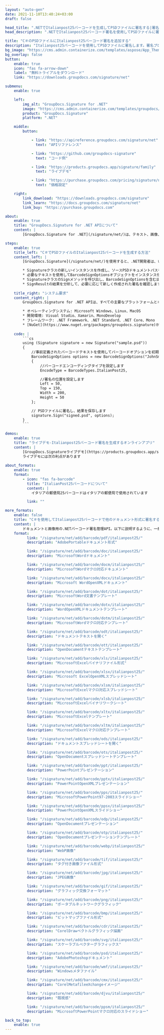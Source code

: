 ```yaml
---
layout: "auto-gen"
date: 2021-11-10T13:40:24+03:00
draft: false

head_title: ".NETでItalianpost25バーコードを生成してPSDファイルに署名する|署名文書"
head_description: ".NETでItalianpost25バーコード署名を使用してPSDファイルに署名する-人気のあるビジネスドキュメントや画像ファイル形式にバーコードを追加する."

title: "C＃のPSDファイルにItalianpost25バーコード署名を追加する"
description: "Italianpost25バーコードを使用してPSDファイルに署名します。署名プロパティを操作し、ニーズに合ったドキュメント内で高度な署名オプションを設定します."
bg_image: "https://cms.admin.containerize.com/templates/aspose/App_Themes/V3/images/bg/header1.png"
bg_overlay: false
button:
    enable: true
    icon: "fas fa-arrow-down"
    label: "無料トライアルをダウンロード"
    link: "https://downloads.groupdocs.com/signature/net"

submenu:
    enable: true

    left:
        img_alt: "GroupDocs.Signature for .NET"
        image: "https://cms.admin.containerize.com/templates/groupdocs/images/product-logos/90x90-noborder/groupdocs-signature-net.png"
        product: "GroupDocs.Signature"
        platform: ".NET"

    middle:
        button:

            - link: "https://apireference.groupdocs.com/signature/net"
              text: "APIリファレンス"

            - link: "https://github.com/groupdocs-signature"
              text: "コード例"

            - link: "https://products.groupdocs.app/signature/family"
              text: "ライブデモ"

            - link: "https://purchase.groupdocs.com/pricing/signature/net"
              text: "価格設定"

    right:
        link_download: "https://downloads.groupdocs.com/signature"
        link_learn: "https://docs.groupdocs.com/signature/net"
        link_buy: "https://purchase.groupdocs.com"

about:
    enable: true
    title: "GroupDocs.Signature for .NET APIについて"
    content: |
        [GroupDocs.Signature for .NET](/signature/net/)は、テキスト、画像、バーコード、スタンプ、フォームフィールド、QRコード、メタデータなどのさまざまな署名タイプを使用してデジタルドキュメントに電子署名するネイティブ.NETAPIです。ユーザーは、PDF、Microsoft Word、Excelワークシート、PowerPointプレゼンテーション、Adobe Photoshop、メタファイル、および画像ファイル形式内のデジタル署名を追加、編集、検証、削除、および検索でき、必要に応じて署名プロパティをカスタマイズするための追加サポートがあります。

steps:
    enable: true
    title_left: "C＃でPSDファイルのItalianpost25バーコードを生成する方法"
    content_left: |
        [GroupDocs.Signature](/signature/net/)を使用すると、.NET開発者は、いくつかの簡単な手順を実行することで、アプリケーション内のPSDファイルにItalianpost25バーコードを簡単に追加できます。

        * Signatureクラスの新しいインスタンスを作成し、ソースPSDドキュメントパスをコンストラクターパラメーターとして渡します。
        * 必要なテキストを使用してBarcodeSignOptionsオブジェクトをインスタンス化し、EncodeTypeプロパティをItalianPost25に設定します。
        * SignatureクラスのSignメソッドを呼び出し、BarcodeSignOptionsを含む出力PSDファイル名を渡します。
        * SignResultの結果を分析して、必要に応じて新しく作成された署名を確認します。
        
    title_right: "システム要求"
    content_right: |
        GroupDocs.Signature for .NET APIは、すべての主要なプラットフォームとオペレーティングシステムでサポートされています。以下のコードを実行する前に、システムに次の前提条件がインストールされていることを確認してください。

        * オペレーティングシステム: Microsoft Windows、Linux、MacOS
        * 開発環境: Visual Studio、Xamarin、MonoDevelop
        * フレームワーク: .NET Framework、.NET Standard、.NET Core、Mono
        * [NuGet](https://www.nuget.org/packages/groupdocs.signature)からGroupDocs.Signaturefor.NETの最新バージョンをダウンロードします
        
    code: |
        ```cs
        using (Signature signature = new Signature("sample.psd"))
        {
            //事前定義されたバーコードテキストを使用してバーコードオプションを初期化します
            BarcodeSignOptions options = new BarcodeSignOptions("JohnSmith")
            {
                //バーコードエンコーディングタイプを設定します
                EncodeType = BarcodeTypes.ItalianPost25,

                //署名の位置を設定します
                Left = 50,
                Top = 150,
                Width = 200,
                Height = 50
            };

            // PSDファイルに署名し、結果を保存します 
            signature.Sign("signed.psd", options);
        }
        ```
        
demos:
    enable: true
    title: "ライブデモ-Italianpost25バーコード署名を生成するオンラインアプリ"
    content: |
        [GroupDocs.Signatureライブデモ](https://products.groupdocs.app/signature/family)サイトにアクセスして、今すぐItalianpost25バーコードをPSDファイルに追加してください。  
        ライブデモには次の利点があります
        
about_formats:
    enable: true
    format:
        - icon: "fas fa-barcode"
          title: "ItalianPost25バーコードについて"
          content: |
            イタリアの郵便局25バーコードはイタリアの郵便局で使用されています

          link: ""

more_formats:
    enable: false
    title: "C＃を使用してItalianpost25バーコードで他のドキュメント形式に署名する"
    content: |
        ドキュメントと画像用の.NETバーコード署名管理API。以下に説明するように、一般的なファイル形式のいくつかにバーコード署名を追加します。
    format: 
          link: "/signature/net/add/barcode/pdf/italianpost25/"
          description: "AdobePortableドキュメント形式"

          link: "/signature/net/add/barcode/doc/italianpost25/"
          description: "MicrosoftWordドキュメント"

          link: "/signature/net/add/barcode/docm/italianpost25/"
          description: "MicrosoftWordマクロ対応ドキュメント"

          link: "/signature/net/add/barcode/docx/italianpost25/"
          description: "Microsoft WordOpenXMLドキュメント"

          link: "/signature/net/add/barcode/dot/italianpost25/"
          description: "MicrosoftWord文書テンプレート"

          link: "/signature/net/add/barcode/dotx/italianpost25/"
          description: "WordOpenXMLドキュメントテンプレート"

          link: "/signature/net/add/barcode/dotm/italianpost25/"
          description: "MicrosoftWordマクロ対応テンプレート"       

          link: "/signature/net/add/barcode/odt/italianpost25/"
          description: "ドキュメントテキストを開く"

          link: "/signature/net/add/barcode/ott/italianpost25/"
          description: "OpenDocumentテキストテンプレート"

          link: "/signature/net/add/barcode/xls/italianpost25/"
          description: "MicrosoftExcelバイナリファイル形式"

          link: "/signature/net/add/barcode/xlsx/italianpost25/"
          description: "Microsoft ExcelOpenXMLスプレッドシート"

          link: "/signature/net/add/barcode/xlsm/italianpost25/"
          description: "MicrosoftExcelマクロ対応スプレッドシート"

          link: "/signature/net/add/barcode/xlsb/italianpost25/"
          description: "MicrosoftExcelバイナリワークシート"

          link: "/signature/net/add/barcode/xltx/italianpost25/"
          description: "MicrosoftExcelテンプレート"

          link: "/signature/net/add/barcode/xltm/italianpost25/"
          description: "MicrosoftExcelマクロ対応テンプレート"

          link: "/signature/net/add/barcode/ods/italianpost25/"
          description: "ドキュメントスプレッドシートを開く"

          link: "/signature/net/add/barcode/ots/italianpost25/"
          description: "OpenDocumentスプレッドシートテンプレート"

          link: "/signature/net/add/barcode/ppt/italianpost25/"
          description: "PowerPointプレゼンテーション"

          link: "/signature/net/add/barcode/pptx/italianpost25/"
          description: "PowerPointOpenXMLプレゼンテーション"

          link: "/signature/net/add/barcode/pps/italianpost25/"
          description: "MicrosoftPowerPoint97-2003スライドショー"

          link: "/signature/net/add/barcode/ppsx/italianpost25/"
          description: "PowerPointOpenXMLスライドショー"                              

          link: "/signature/net/add/barcode/odp/italianpost25/"
          description: "OpenDocumentプレゼンテーション"

          link: "/signature/net/add/barcode/otp/italianpost25/"
          description: "OpenDocumentプレゼンテーションテンプレート"

          link: "/signature/net/add/barcode/webp/italianpost25/"
          description: "WebP画像"

          link: "/signature/net/add/barcode/tif/italianpost25/"
          description: "タグ付き画像ファイル形式"

          link: "/signature/net/add/barcode/jpg/italianpost25/"
          description: "JPEG画像"

          link: "/signature/net/add/barcode/gif/italianpost25/"
          description: "グラフィック交換フォーマット"

          link: "/signature/net/add/barcode/png/italianpost25/"
          description: "ポータブルネットワークグラフィック"

          link: "/signature/net/add/barcode/bmp/italianpost25/"
          description: "ビットマップファイル形式"

          link: "/signature/net/add/barcode/cdr/italianpost25/"
          description: "CorelDrawベクトルグラフィック描画"

          link: "/signature/net/add/barcode/svg/italianpost25/"
          description: "スケーラブルベクターグラフィックス"

          link: "/signature/net/add/barcode/psd/italianpost25/"
          description: "AdobePhotoshopドキュメント"

          link: "/signature/net/add/barcode/wmf/italianpost25/"
          description: "Windowsメタファイル"        

          link: "/signature/net/add/barcode/cmx/italianpost25/"
          description: "CorelMetafileeXchangeイメージ"

          link: "/signature/net/add/barcode/djvu/italianpost25/"
          description: "既視感"

          link: "/signature/net/add/barcode/ppsm/italianpost25/"
          description: "MicrosoftPowerPointマクロ対応のスライドショー"

back_to_top:
    enable: true
---
```

